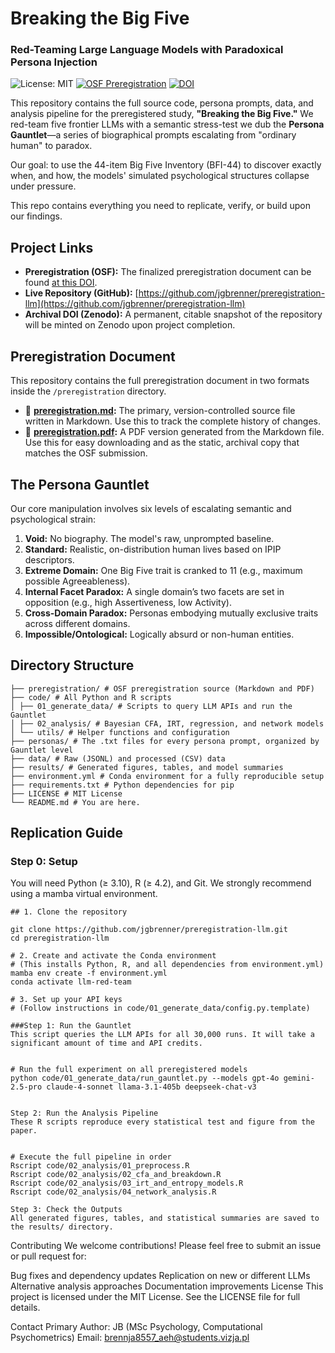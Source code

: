 # Breaking the Big Five
### Red-Teaming Large Language Models with Paradoxical Persona Injection

![License: MIT](https://img.shields.io/badge/License-MIT-yellow.svg)
[![OSF Preregistration](https://img.shields.io/badge/OSF-Preregistration-blue)](https://osf.io/...)
[![DOI](https://zenodo.org/badge/DOI/10.5281/zenodo.1234567.svg)](https://doi.org/10.5281/zenodo.1234567)



This repository contains the full source code, persona prompts, data, and analysis pipeline for the preregistered study, **"Breaking the Big Five."** We red-team five frontier LLMs with a semantic stress-test we dub the **Persona Gauntlet**—a series of biographical prompts escalating from "ordinary human" to paradox.

Our goal: to use the 44-item Big Five Inventory (BFI-44)  to discover exactly when, and how, the models' simulated psychological structures collapse under pressure.

This repo contains everything you need to replicate, verify, or build upon our findings.

## Project Links

*   **Preregistration (OSF):** The finalized preregistration document can be found [at this DOI](https://osf.io/...).
*   **Live Repository (GitHub):** [https://github.com/jgbrenner/preregistration-llm](https://github.com/jgbrenner/preregistration-llm)
*   **Archival DOI (Zenodo):** A permanent, citable snapshot of the repository will be minted on Zenodo upon project completion.

## Preregistration Document

This repository contains the full preregistration document in two formats inside the `/preregistration` directory.

*   📄 **[preregistration.md](./preregistration/preregistration.md):** The primary, version-controlled source file written in Markdown. Use this to track the complete history of changes.
*   📄 **[preregistration.pdf](./preregistration/preregistration.pdf):** A PDF version generated from the Markdown file. Use this for easy downloading and as the static, archival copy that matches the OSF submission.

## The Persona Gauntlet

Our core manipulation involves six levels of escalating semantic and psychological strain:

1.  **Void:** No biography. The model's raw, unprompted baseline.
2.  **Standard:** Realistic, on-distribution human lives based on IPIP descriptors.
3.  **Extreme Domain:** One Big Five trait is cranked to 11 (e.g., maximum possible Agreeableness).
4.  **Internal Facet Paradox:** A single domain’s two facets are set in opposition (e.g., high Assertiveness, low Activity).
5.  **Cross-Domain Paradox:** Personas embodying mutually exclusive traits across different domains.
6.  **Impossible/Ontological:** Logically absurd or non-human entities.

## Directory Structure

```
├── preregistration/ # OSF preregistration source (Markdown and PDF)
├── code/ # All Python and R scripts
│ ├── 01_generate_data/ # Scripts to query LLM APIs and run the Gauntlet
│ ├── 02_analysis/ # Bayesian CFA, IRT, regression, and network models
│ └── utils/ # Helper functions and configuration
├── personas/ # The .txt files for every persona prompt, organized by Gauntlet level
├── data/ # Raw (JSONL) and processed (CSV) data
├── results/ # Generated figures, tables, and model summaries
├── environment.yml # Conda environment for a fully reproducible setup
├── requirements.txt # Python dependencies for pip
├── LICENSE # MIT License
└── README.md # You are here.
```

## Replication Guide

### Step 0: Setup

You will need Python (≥ 3.10), R (≥ 4.2), and Git. We strongly recommend using a mamba virtual environment.

```
## 1. Clone the repository

git clone https://github.com/jgbrenner/preregistration-llm.git
cd preregistration-llm

# 2. Create and activate the Conda environment
# (This installs Python, R, and all dependencies from environment.yml)
mamba env create -f environment.yml
conda activate llm-red-team

# 3. Set up your API keys
# (Follow instructions in code/01_generate_data/config.py.template)

###Step 1: Run the Gauntlet
This script queries the LLM APIs for all 30,000 runs. It will take a significant amount of time and API credits.


# Run the full experiment on all preregistered models
python code/01_generate_data/run_gauntlet.py --models gpt-4o gemini-2.5-pro claude-4-sonnet llama-3.1-405b deepseek-chat-v3


Step 2: Run the Analysis Pipeline
These R scripts reproduce every statistical test and figure from the paper.


# Execute the full pipeline in order
Rscript code/02_analysis/01_preprocess.R
Rscript code/02_analysis/02_cfa_and_breakdown.R
Rscript code/02_analysis/03_irt_and_entropy_models.R
Rscript code/02_analysis/04_network_analysis.R

Step 3: Check the Outputs
All generated figures, tables, and statistical summaries are saved to the results/ directory.
```
Contributing
We welcome contributions! Please feel free to submit an issue or pull request for:

Bug fixes and dependency updates
Replication on new or different LLMs
Alternative analysis approaches
Documentation improvements
License
This project is licensed under the MIT License. See the LICENSE file for full details.

Contact
Primary Author: JB (MSc Psychology, Computational Psychometrics)
Email:  brennja8557_aeh@students.vizja.pl
